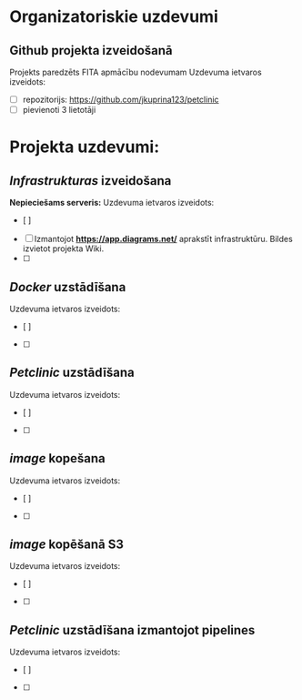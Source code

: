 # Organizatoriskie uzdevumi
## Github projekta izveidošanā
Projekts paredzēts FITA apmācību nodevumam
Uzdevuma ietvaros izveidots: 
- [ ] repozitorijs: https://github.com/jkuprina123/petclinic
- [ ] pievienoti 3 lietotāji

# Projekta uzdevumi:
## _Infrastrukturas_ izveidošana

**Nepieciešams serveris:**
Uzdevuma ietvaros izveidots:
- [ ]
- [ ] Izmantojot **https://app.diagrams.net/** aprakstīt infrastruktūru. Bildes izvietot projekta Wiki.
- [ ] 

## _Docker_ uzstādīšana
Uzdevuma ietvaros izveidots:
- [ ]
- [ ] 

## _Petclinic_ uzstādīšana
Uzdevuma ietvaros izveidots:
- [ ]
- [ ] 

## _image_ kopešana
Uzdevuma ietvaros izveidots:
- [ ]
- [ ] 


## _image_ kopēšanā S3
Uzdevuma ietvaros izveidots:
- [ ]
- [ ] 

## _Petclinic_ uzstādīšana izmantojot pipelines
Uzdevuma ietvaros izveidots:
- [ ]
- [ ] 
